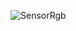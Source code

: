 
![SensorRgb](https://user-images.githubusercontent.com/114528947/224458573-d39c0af2-0370-40db-9d27-4a3a8066d579.jpg)
